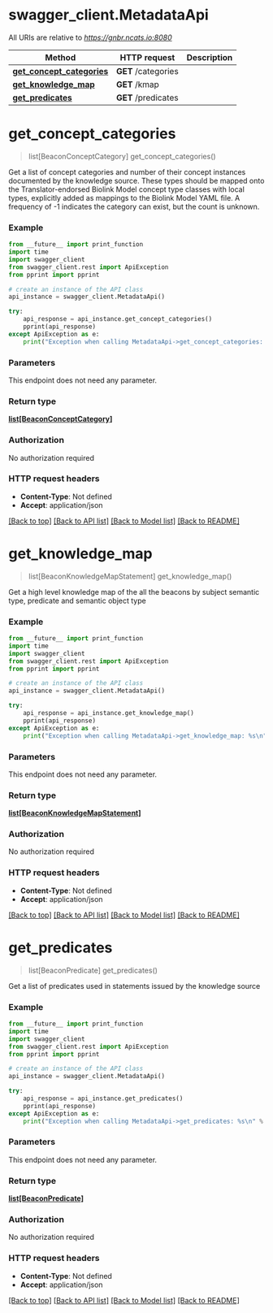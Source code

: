 # swagger_client.MetadataApi

All URIs are relative to *https://gnbr.ncats.io:8080*

Method | HTTP request | Description
------------- | ------------- | -------------
[**get_concept_categories**](MetadataApi.md#get_concept_categories) | **GET** /categories | 
[**get_knowledge_map**](MetadataApi.md#get_knowledge_map) | **GET** /kmap | 
[**get_predicates**](MetadataApi.md#get_predicates) | **GET** /predicates | 


# **get_concept_categories**
> list[BeaconConceptCategory] get_concept_categories()



Get a list of concept categories and number of their concept instances documented by the knowledge source. These types should be mapped onto the Translator-endorsed Biolink Model concept type classes with local types, explicitly added as mappings to the Biolink Model YAML file. A  frequency of -1 indicates the category can exist, but the count is unknown.  

### Example
```python
from __future__ import print_function
import time
import swagger_client
from swagger_client.rest import ApiException
from pprint import pprint

# create an instance of the API class
api_instance = swagger_client.MetadataApi()

try:
    api_response = api_instance.get_concept_categories()
    pprint(api_response)
except ApiException as e:
    print("Exception when calling MetadataApi->get_concept_categories: %s\n" % e)
```

### Parameters
This endpoint does not need any parameter.

### Return type

[**list[BeaconConceptCategory]**](BeaconConceptCategory.md)

### Authorization

No authorization required

### HTTP request headers

 - **Content-Type**: Not defined
 - **Accept**: application/json

[[Back to top]](#) [[Back to API list]](../README.md#documentation-for-api-endpoints) [[Back to Model list]](../README.md#documentation-for-models) [[Back to README]](../README.md)

# **get_knowledge_map**
> list[BeaconKnowledgeMapStatement] get_knowledge_map()



Get a high level knowledge map of the all the beacons by subject semantic type, predicate and semantic object type 

### Example
```python
from __future__ import print_function
import time
import swagger_client
from swagger_client.rest import ApiException
from pprint import pprint

# create an instance of the API class
api_instance = swagger_client.MetadataApi()

try:
    api_response = api_instance.get_knowledge_map()
    pprint(api_response)
except ApiException as e:
    print("Exception when calling MetadataApi->get_knowledge_map: %s\n" % e)
```

### Parameters
This endpoint does not need any parameter.

### Return type

[**list[BeaconKnowledgeMapStatement]**](BeaconKnowledgeMapStatement.md)

### Authorization

No authorization required

### HTTP request headers

 - **Content-Type**: Not defined
 - **Accept**: application/json

[[Back to top]](#) [[Back to API list]](../README.md#documentation-for-api-endpoints) [[Back to Model list]](../README.md#documentation-for-models) [[Back to README]](../README.md)

# **get_predicates**
> list[BeaconPredicate] get_predicates()



Get a list of predicates used in statements issued by the knowledge source 

### Example
```python
from __future__ import print_function
import time
import swagger_client
from swagger_client.rest import ApiException
from pprint import pprint

# create an instance of the API class
api_instance = swagger_client.MetadataApi()

try:
    api_response = api_instance.get_predicates()
    pprint(api_response)
except ApiException as e:
    print("Exception when calling MetadataApi->get_predicates: %s\n" % e)
```

### Parameters
This endpoint does not need any parameter.

### Return type

[**list[BeaconPredicate]**](BeaconPredicate.md)

### Authorization

No authorization required

### HTTP request headers

 - **Content-Type**: Not defined
 - **Accept**: application/json

[[Back to top]](#) [[Back to API list]](../README.md#documentation-for-api-endpoints) [[Back to Model list]](../README.md#documentation-for-models) [[Back to README]](../README.md)

